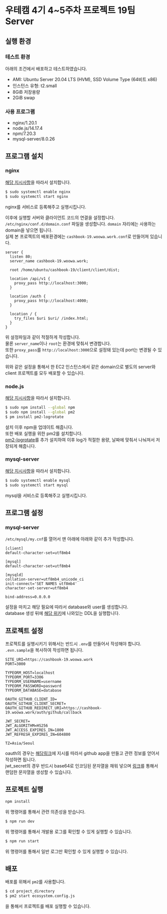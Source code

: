 # 우테캠 4기 4~5주차 프로젝트 19팀 <br />Server

## 실행 환경

### 테스트 환경

아래의 조건에서 배포하고 테스트하였습니다.

- AMI: Ubuntu Server 20.04 LTS (HVM), SSD Volume Type (64비트 x86)
- 인스턴스 유형: t2.small
- 8GiB 저장용량
- 2GiB swap

### 사용 프로그램

- nginx/1.20.1
- node.js/14.17.4
- npm/7.20.3
- mysql-server/8.0.26

## 프로그램 설치

### nginx

[해당 지시사항](https://nginx.org/en/linux_packages.html#Ubuntu)을 따라서 설치합니다.

```bash
$ sudo systemctl enable nginx
$ sudo systemctl start nginx
```

nginx를 서비스로 등록해주고 실행시킵니다.

이후에 실행할 서버와 클라이언트 코드의 연결을 설정합니다.<br />
`/etc/nginx/conf.d/domain.conf` 파일을 생성합니다.
`domain` 자리에는 사용하는 domain을 넣으면 됩니다.<br />
실제 본 프로젝트의 배포환경에는 `cashbook-19.woowa.work.conf`로 만들어져 있습니다.

```
server {
  listen 80;
  server_name cashbook-19.woowa.work;

  root /home/ubuntu/cashbook-19/client/client/dist;

  location /api/v1 {
    proxy_pass http://localhost:3000;
  }

  location /auth {
    proxy_pass http://localhost:4000;
  }

  location / {
    try_files $uri $uri/ /index.html;
  }
}
```

위 설정파일과 같이 적절하게 작성합니다.<br />
물론 `server_name`이나 `root`는 환경에 맞춰서 변경합니다.<br />
또한 `proxy_pass`를 `http://localhost:3000`으로 설정돼 있는데 port는 변경될 수 있습니다.

위와 같은 설정을 통해서 한 EC2 인스턴스에서 같은 domain으로 별도의 server와 client 프로젝트를 모두 배포할 수 있습니다.

### node.js

[해당 지시사항](https://github.com/nodesource/distributions/blob/master/README.md#debinstall)을 따라서 설치합니다.

```bash
$ sudo npm install --global npm
$ sudo npm install --global pm2
$ pm install pm2-logrotate
```

설치 이후 npm을 업데이트 해줍니다.<br />
또한 배포 실행을 위한 pm2를 설치합니다.<br />
[pm2-logrotate](https://github.com/keymetrics/pm2-logrotate)를 추가 설치하여 이후 log가 적절한 용량, 날짜에 맞춰서 나눠져서 저장되게 해줍니다.

### mysql-server

[해당 지시사항](https://dev.mysql.com/doc/mysql-apt-repo-quick-guide/en/)을 따라서 설치합니다.

```bash
$ sudo systemctl enable mysql
$ sudo systemctl start mysql
```

mysql을 서비스로 등록해주고 실행시킵니다.

## 프로그램 설정

### mysql-server

`/etc/mysql/my.cnf`를 열어서 맨 아래에 아래와 같이 추가 작성합니다.

```
[client]
default-character-set=utf8mb4

[mysql]
default-character-set=utf8mb4

[mysqld]
collation-server=utf8mb4_unicode_ci
init-connect='SET NAMES utf8mb4'
character-set-server=utf8mb4

bind-address=0.0.0.0
```

설정을 마치고 해당 필요에 따라서 database와 user를 생성합니다.<br />
database 생성 뒤에 [해당 위키](https://github.com/woowa-techcamp-2021/cashbook-19/wiki/db-%EC%8A%A4%ED%82%A4%EB%A7%88-%EC%A0%95%EC%9D%98)에 나와있는 DDL을 실행합니다.


## 프로젝트 설정

프로젝트를 실행시키기 위해서는 반드시 `.env`를 만들어서 작성해야 합니다.<br />
`.evn.sample`을 복사하여 작성하면 됩니다.

```
SITE_URI=https://cashbook-19.woowa.work
PORT=3000

TYPEORM_HOST=localhost
TYPEORM_PORT=3306
TYPEORM_USERNAME=username
TYPEORM_PASSWORD=password
TYPEORM_DATABASE=database

OAUTH_GITHUB_CLIENT_ID=
OAUTH_GITHUB_CLIENT_SECRET=
OAUTH_GITHUB_REDIRECT_URI=https://cashbook-19.woowa.work/auth/github/callback

JWT_SECRET=
JWT_ALGORITHM=HS256
JWT_ACCESS_EXPIRES_IN=1800
JWT_REFRESH_EXPIRES_IN=604800

TZ=Asia/Seoul
```

oauth의 경우는 [해당링크](https://docs.github.com/en/developers/apps/building-github-apps/creating-a-github-app)에 지시를 따라서 github app을 만들고 관련 정보를 얻어서 작성하면 됩니다.<br />
jwt_secret의 경우 반드시 base64로 인코딩된 문자열을 채워 넣으며 [링크](https://generate.plus/en/base64)를 통해서 랜덤한 문자열을 생성할 수 있습니다.


## 프로젝트 실행

```bash
npm install
```

위 명령어를 통해서 관련 의존성을 받습니다.

```bash
$ npm run dev
```

위 명령어를 통해서 개발용 로그를 확인할 수 있게 실행할 수 있습니다.

```bash
$ npm run start
```

위 명령어를 통해서 일반 로그만 확인할 수 있게 실행할 수 있습니다.

## 배포

배포를 위해서 `pm2`를 사용합니다.

```bash
$ cd project_directory
$ pm2 start ecosystem.config.js
```

을 통해서 프로젝트를 배포 실행할 수 있습니다.
